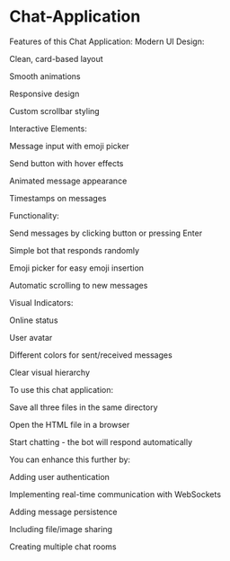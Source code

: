 # Chat-Application
Features of this Chat Application:
Modern UI Design:

Clean, card-based layout

Smooth animations

Responsive design

Custom scrollbar styling

Interactive Elements:

Message input with emoji picker

Send button with hover effects

Animated message appearance

Timestamps on messages

Functionality:

Send messages by clicking button or pressing Enter

Simple bot that responds randomly

Emoji picker for easy emoji insertion

Automatic scrolling to new messages

Visual Indicators:

Online status

User avatar

Different colors for sent/received messages

Clear visual hierarchy

To use this chat application:

Save all three files in the same directory

Open the HTML file in a browser

Start chatting - the bot will respond automatically

You can enhance this further by:

Adding user authentication

Implementing real-time communication with WebSockets

Adding message persistence

Including file/image sharing

Creating multiple chat rooms
